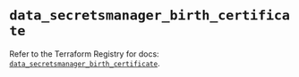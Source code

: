 # `data_secretsmanager_birth_certificate`

Refer to the Terraform Registry for docs: [`data_secretsmanager_birth_certificate`](https://registry.terraform.io/providers/keeper-security/secretsmanager/1.1.7/docs/data-sources/birth_certificate).
